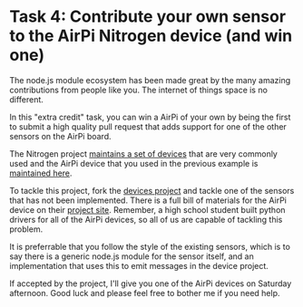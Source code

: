 # Task 4: Contribute your own sensor to the AirPi Nitrogen device (and win one)

The node.js module ecosystem has been made great by the many amazing contributions from people like you. The internet of things space is no different.

In this "extra credit" task, you can win a AirPi of your own by being the first to submit a high quality pull request that adds support for one of the other sensors on the AirPi board.

The Nitrogen project [maintains a set of devices](https://github.com/nitrogenjs/devices) that are very commonly used and the AirPi device that you used in the previous example is [maintained here](https://github.com/nitrogenjs/devices/blob/master/airpi/lib/index.js).

To tackle this project, fork the [devices project](https://github.com/nitrogenjs/devices) and tackle one of the sensors that has not been implemented.  There is a full bill of materials for the AirPi device on their [project site](http://airpi.es). Remember, a high school student built python drivers for all of the AirPi devices, so all of us are capable of tackling this problem.

It is preferrable that you follow the style of the existing sensors, which is to say there is a generic node.js module for the sensor itself, and an implementation that uses this to emit messages in the device project.

If accepted by the project, I'll give you one of the AirPi devices on Saturday afternoon.  Good luck and please feel free to bother me if you need help.